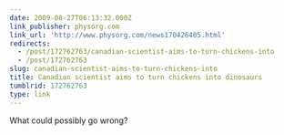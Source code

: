 ```yaml
---
date: 2009-08-27T06:13:32.000Z
link_publisher: physorg.com
link_url: 'http://www.physorg.com/news170426405.html'
redirects:
  - /post/172762763/canadian-scientist-aims-to-turn-chickens-into
  - /post/172762763
slug: canadian-scientist-aims-to-turn-chickens-into
title: Canadian scientist aims to turn chickens into dinosaurs
tumblrid: 172762763
type: link
---
```

<p>What could possibly go wrong?</p>
